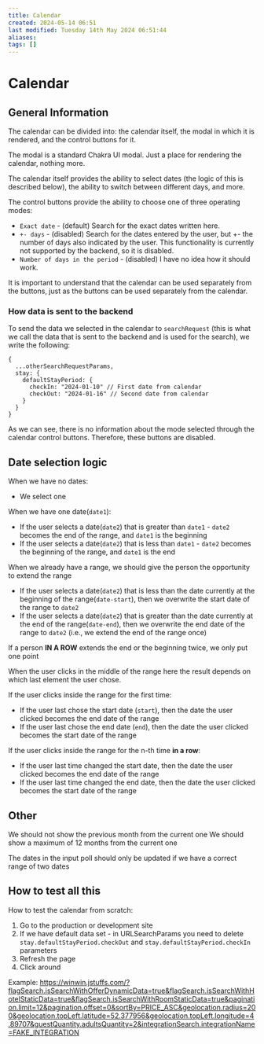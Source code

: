 ```yaml
---
title: Calendar
created: 2024-05-14 06:51
last modified: Tuesday 14th May 2024 06:51:44
aliases: 
tags: []
---
```

# Calendar

## General Information

The calendar can be divided into: the calendar itself, the modal in which it is rendered, and the control buttons for it.

The modal is a standard Chakra UI modal. Just a place for rendering the calendar, nothing more.

The calendar itself provides the ability to select dates (the logic of this is described below), the ability to switch between different days, and more.

The control buttons provide the ability to choose one of three operating modes:
- `Exact date` - (default) Search for the exact dates written here.
- `+- days` - (disabled) Search for the dates entered by the user, but +- the number of days also indicated by the user. This functionality is currently not supported by the backend, so it is disabled.
- `Number of days in the period` - (disabled) I have no idea how it should work.

It is important to understand that the calendar can be used separately from the buttons, just as the buttons can be used separately from the calendar.

### How data is sent to the backend

To send the data we selected in the calendar to `searchRequest` (this is what we call the data that is sent to the backend and is used for the search), we write the following:

```tsx
{
  ...otherSearchRequestParams,
  stay: {
    defaultStayPeriod: {
      checkIn: "2024-01-10" // First date from calendar
      checkOut: "2024-01-16" // Second date from calendar
    }
  }
}
```

As we can see, there is no information about the mode selected through the calendar control buttons. Therefore, these buttons are disabled.

## Date selection logic

When we have no dates:
- We select one

When we have one date(`date1`):
- If the user selects a date(`date2`) that is greater than `date1` - `date2` becomes the end of the range, and `date1` is the beginning
- If the user selects a date(`date2`) that is less than `date1` - `date2` becomes the beginning of the range, and `date1` is the end

When we already have a range, we should give the person the opportunity to extend the range
- If the user selects a date(`date2`) that is less than the date currently at the beginning of the range(`date-start`), then we overwrite the start date of the range to `date2`
- If the user selects a date(`date2`) that is greater than the date currently at the end of the range(`date-end`), then we overwrite the end date of the range to `date2` (i.e., we extend the end of the range once)

If a person **IN A ROW** extends the end or the beginning twice, we only put one point

When the user clicks in the middle of the range here the result depends on which last element the user chose.

If the user clicks inside the range for the first time:
- If the user last chose the start date (`start`), then the date the user clicked becomes the end date of the range
- If the user last chose the end date (`end`), then the date the user clicked becomes the start date of the range

If the user clicks inside the range for the n-th time **in a row**:
- If the user last time changed the start date, then the date the user clicked becomes the end date of the range
- If the user last time changed the end date, then the date the user clicked becomes the start date of the range

## Other

We should not show the previous month from the current one
We should show a maximum of 12 months from the current one

The dates in the input poll should only be updated if we have a correct range of two dates

## How to test all this

How to test the calendar from scratch:
1. Go to the production or development site
2. If we have default data set - in URLSearchParams you need to delete `stay.defaultStayPeriod.checkOut` and `stay.defaultStayPeriod.checkIn` parameters
3. Refresh the page
4. Click around

Example:
https://winwin.jstuffs.com/?flagSearch.isSearchWithOfferDynamicData=true&flagSearch.isSearchWithHotelStaticData=true&flagSearch.isSearchWithRoomStaticData=true&pagination.limit=12&pagination.offset=0&sortBy=PRICE_ASC&geolocation.radius=200&geolocation.topLeft.latitude=52.377956&geolocation.topLeft.longitude=4.89707&guestQuantity.adultsQuantity=2&integrationSearch.integrationName=FAKE_INTEGRATION
